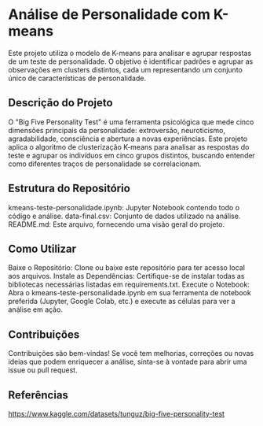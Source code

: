 # Análise de Personalidade com K-means
Este projeto utiliza o modelo de K-means para analisar e agrupar respostas de um teste de personalidade. O objetivo é identificar padrões e agrupar as observações em clusters distintos, cada um representando um conjunto único de características de personalidade.

## Descrição do Projeto
O "Big Five Personality Test" é uma ferramenta psicológica que mede cinco dimensões principais da personalidade: extroversão, neuroticismo, agradabilidade, consciência e abertura a novas experiências. Este projeto aplica o algoritmo de clusterização K-means para analisar as respostas do teste e agrupar os indivíduos em cinco grupos distintos, buscando entender como diferentes traços de personalidade se correlacionam.

## Estrutura do Repositório
kmeans-teste-personalidade.ipynb: Jupyter Notebook contendo todo o código e análise.
data-final.csv: Conjunto de dados utilizado na análise.
README.md: Este arquivo, fornecendo uma visão geral do projeto.

## Como Utilizar
Baixe o Repositório: Clone ou baixe este repositório para ter acesso local aos arquivos.
Instale as Dependências: Certifique-se de instalar todas as bibliotecas necessárias listadas em requirements.txt.
Execute o Notebook: Abra o kmeans-teste-personalidade.ipynb em sua ferramenta de notebook preferida (Jupyter, Google Colab, etc.) e execute as células para ver a análise em ação.

## Contribuições
Contribuições são bem-vindas! Se você tem melhorias, correções ou novas ideias que podem enriquecer a análise, sinta-se à vontade para abrir uma issue ou pull request.

## Referências
https://www.kaggle.com/datasets/tunguz/big-five-personality-test
